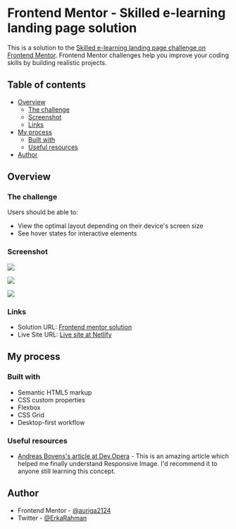 # Frontend Mentor - Skilled e-learning landing page solution

This is a solution to the [Skilled e-learning landing page challenge on Frontend Mentor](https://www.frontendmentor.io/challenges/skilled-elearning-landing-page-S1ObDrZ8q). Frontend Mentor challenges help you improve your coding skills by building realistic projects.

## Table of contents

- [Overview](#overview)
  - [The challenge](#the-challenge)
  - [Screenshot](#screenshot)
  - [Links](#links)
- [My process](#my-process)
  - [Built with](#built-with)
  - [Useful resources](#useful-resources)
- [Author](#author)

## Overview

### The challenge

Users should be able to:

- View the optimal layout depending on their device's screen size
- See hover states for interactive elements

### Screenshot

![](./screenshot/desktop.jpg)

![](./screenshot/tablet.jpg)

![](./screenshot/mobile.jpg)


### Links

- Solution URL: [Frontend mentor solution](https://your-solution-url.com)
- Live Site URL: [Live site at Netlify](https://your-live-site-url.com)

## My process

### Built with

- Semantic HTML5 markup
- CSS custom properties
- Flexbox
- CSS Grid
- Desktop-first workflow

### Useful resources

- [Andreas Bovens's article at Dev.Opera](https://dev.opera.com/articles/responsive-images) - This is an amazing article which helped me finally understand Responsive Image. I'd recommend it to anyone still learning this concept.

## Author

- Frontend Mentor - [@auriga2124](https://www.frontendmentor.io/profile/auriga2124)
- Twitter - [@ErkaRahman](https://twitter.com/ErkaRahman)
